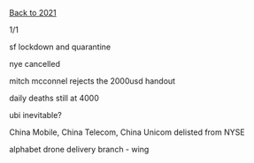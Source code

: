 [Back to 2021](index.md)

1/1

sf lockdown and quarantine 

nye cancelled 

mitch mcconnel rejects the 2000usd handout

daily deaths still at 4000

ubi inevitable?

China Mobile, China Telecom, China Unicom delisted from NYSE

alphabet drone delivery branch - wing
